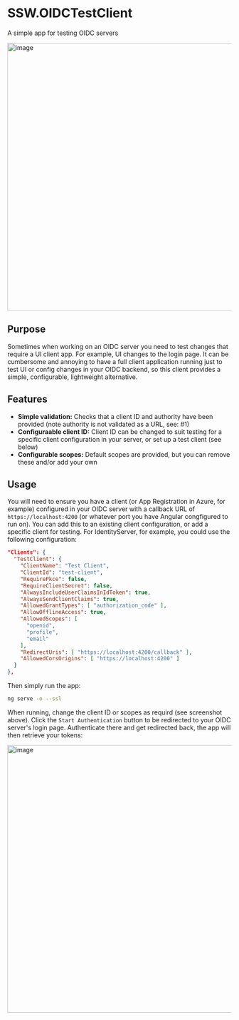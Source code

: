 # SSW.OIDCTestClient

A simple app for testing OIDC servers

<img width="600" alt="image" src="https://github.com/SSWConsulting/SSW.OIDCTestClient/assets/19944129/5f270494-49c3-49e6-af8f-621aecccbe58">

## Purpose

Sometimes when working on an OIDC server you need to test changes that require a UI client app. For example, UI changes to the login page. It can be cumbersome and annoying to have a full client application running just to test UI or config changes in your OIDC backend, so this client provides a simple, configurable, lightweight alternative.

## Features

* **Simple validation:** Checks that a client ID and authority have been provided (note authority is not validated as a URL, see: #1)
* **Configuraable client ID:** Client ID can be changed to suit testing for a specific client configuration in your server, or set up a test client (see below)
* **Configurable scopes:** Default scopes are provided, but you can remove these and/or add your own

## Usage

You will need to ensure you have a client (or App Registration in Azure, for example) configured in your OIDC server with a callback URL of `https://localhost:4200` (or whatever port you have Angular congfigured to run on). You can add this to an existing client configuration, or add a specific client for testing. For IdentityServer, for example, you could use the following configuration:

```json
"Clients": {
  "TestClient": {
    "ClientName": "Test Client",
    "ClientId": "test-client",
    "RequirePkce": false,
    "RequireClientSecret": false,
    "AlwaysIncludeUserClaimsInIdToken": true,
    "AlwaysSendClientClaims": true,
    "AllowedGrantTypes": [ "authorization_code" ],
    "AllowOfflineAccess": true,
    "AllowedScopes": [
      "openid",
      "profile",
      "email"
    ],
    "RedirectUris": [ "https://localhost:4200/callback" ],
    "AllowedCorsOrigins": [ "https://localhost:4200" ]
  }
},
```

Then simply run the app:

```bash
ng serve -o --ssl
```

When running, change the client ID or scopes as requird (see screenshot above). Click the `Start Authentication` button to be redirected to your OIDC server's login page. Authenticate there and get redirected back, the app will then retrieve your tokens:

<img width="600" alt="image" src="https://github.com/SSWConsulting/SSW.OIDCTestClient/assets/19944129/dd90ce52-523f-48df-af88-ce30a05ae1d5">

